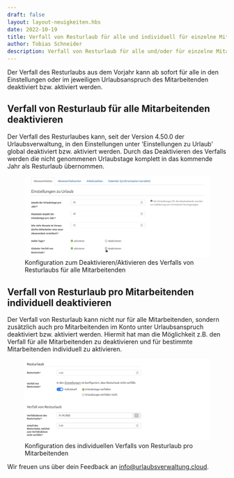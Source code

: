 ```yaml
---
draft: false
layout: layout-neuigkeiten.hbs
date: 2022-10-19
title: Verfall von Resturlaub für alle und individuell für einzelne Mitarbeitenden
author: Tobias Schneider
description: Verfall von Resturlaub für alle und/oder für einzelne Mitarbeitenden deaktivieren
---
```


Der Verfall des Resturlaubs aus dem Vorjahr kann ab sofort für alle in den Einstellungen oder im jeweiligen Urlaubsanspruch
des Mitarbeitenden deaktiviert bzw. aktiviert werden.

<!-- more -->

## Verfall von Resturlaub für alle Mitarbeitenden deaktivieren

Der Verfall des Resturlaubes kann, seit der Version 4.50.0 der Urlaubsverwaltung, in den Einstellungen unter
'Einstellungen zu Urlaub' global deaktiviert bzw. aktiviert werden. Durch das Deaktivieren des Verfalls werden die
nicht genommenen Urlaubstage komplett in das kommende Jahr als Resturlaub übernommen.

<div class="flex my-8">
    <figure>
        <picture>
            <img
              src="residual-leave-configuration.png"
              alt="Konfiguration zum Deaktivieren/Aktivieren des Verfalls von Resturlaubs für alle Mitarbeitenden"
              decoding="async"
              loading="lazy"
              class="rounded-lg"
            />
        </picture>
        <figcaption class="text-sm text-center">Konfiguration zum Deaktivieren/Aktivieren des Verfalls von Resturlaubs für alle Mitarbeitenden</figcaption>
    </figure>
</div>

## Verfall von Resturlaub pro Mitarbeitenden individuell deaktivieren

Der Verfall von Resturlaub kann nicht nur für alle Mitarbeitenden, sondern zusätzlich auch pro Mitarbeitenden im Konto
unter Urlaubsanspruch deaktiviert bzw. aktiviert werden. Hiermit hat man die Möglichkeit z.B. den Verfall für alle Mitarbeitenden
zu deaktivieren und für bestimmte Mitarbeitenden individuell zu aktivieren.

<div class="flex my-8">
    <figure>
        <picture>
            <img
              src="residual-leave-configuration-employee.png"
              alt="Konfiguration des individuellen Verfalls von Resturlaub pro Mitarbeitenden"
              decoding="async"
              loading="lazy"
              class="rounded-lg"
            />
        </picture>
        <figcaption class="text-sm text-center">Konfiguration des individuellen Verfalls von Resturlaub pro Mitarbeitenden</figcaption>
    </figure>
</div>

Wir freuen uns über dein Feedback an <a href="mailto:info@urlaubsverwaltung.cloud?subject=Feedback">info@urlaubsverwaltung.cloud</a>.
<br/>
